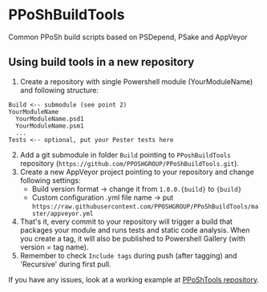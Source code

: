 # PPoShBuildTools
Common PPoSh build scripts based on PSDepend, PSake and AppVeyor

## Using build tools in a new repository

1. Create a repository with single Powershell module (YourModuleName) and following structure:
```
Build <-- submodule (see point 2)
YourModuleName
  YourModuleName.psd1
  YourModuleName.psm1
  ...
Tests <-- optional, put your Pester tests here
```
2. Add a git submodule in folder `Build` pointing to `PPoshBuildTools` repository (`https://github.com/PPOSHGROUP/PPoShBuildTools.git`).
3. Create a new AppVeyor project pointing to your repository and change following settings:
    * Build version format -> change it from `1.0.0.{build}` to `{build}`
    * Custom configuration .yml file name -> put `https://raw.githubusercontent.com/PPOSHGROUP/PPoShBuildTools/master/appveyor.yml`
4. That's it, every commit to your repository will trigger a build that packages your module and runs tests and static code analysis. When you create a tag, it will also be published to Powershell Gallery (with version = tag name). 
5. Remember to check `Include tags` during push (after tagging) and 'Recursive' during first pull.

If you have any issues, look at a working example at [PPoShTools repository](https://github.com/PPOSHGROUP/PPoShTools).
